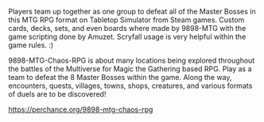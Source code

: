 Players team up together as one group to defeat all of the Master Bosses in this MTG RPG format on Tabletop Simulator from Steam games. Custom cards, decks, sets, and even boards where made by 9898-MTG with the game scripting done by Amuzet. Scryfall usage is very helpful within the game rules. :)</p> <p>9898-MTG-Chaos-RPG is about many locations being explored throughout the battles of the Multiverse for Magic the Gathering based RPG. Play as a team to defeat the 8 Master Bosses within the game. Along the way, encounters, quests, villages, towns, shops, creatures, and various formats of duels are to be discovered!</p>https://perchance.org/9898-mtg-chaos-rpg
